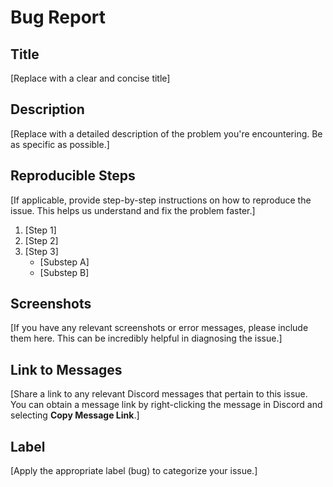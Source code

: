 # Bug Report

## Title
[Replace with a clear and concise title]

## Description
[Replace with a detailed description of the problem you're encountering. Be as specific as possible.]

## Reproducible Steps
[If applicable, provide step-by-step instructions on how to reproduce the issue. This helps us understand and fix the problem faster.]

1. [Step 1]
2. [Step 2]
3. [Step 3]
   - [Substep A]
   - [Substep B]

## Screenshots
[If you have any relevant screenshots or error messages, please include them here. This can be incredibly helpful in diagnosing the issue.]

## Link to Messages
[Share a link to any relevant Discord messages that pertain to this issue. You can obtain a message link by right-clicking the message in Discord and selecting **Copy Message Link**.]

## Label
[Apply the appropriate label (bug) to categorize your issue.]
